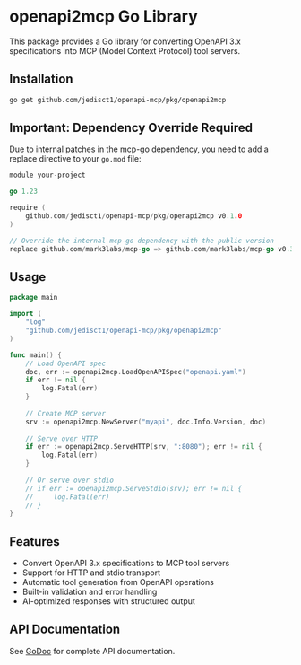 # openapi2mcp Go Library

This package provides a Go library for converting OpenAPI 3.x specifications into MCP (Model Context Protocol) tool servers.

## Installation

```bash
go get github.com/jedisct1/openapi-mcp/pkg/openapi2mcp
```

## Important: Dependency Override Required

Due to internal patches in the mcp-go dependency, you need to add a replace directive to your `go.mod` file:

```go
module your-project

go 1.23

require (
	github.com/jedisct1/openapi-mcp/pkg/openapi2mcp v0.1.0
)

// Override the internal mcp-go dependency with the public version
replace github.com/mark3labs/mcp-go => github.com/mark3labs/mcp-go v0.30.0
```

## Usage

```go
package main

import (
	"log"
	"github.com/jedisct1/openapi-mcp/pkg/openapi2mcp"
)

func main() {
	// Load OpenAPI spec
	doc, err := openapi2mcp.LoadOpenAPISpec("openapi.yaml")
	if err != nil {
		log.Fatal(err)
	}
	
	// Create MCP server
	srv := openapi2mcp.NewServer("myapi", doc.Info.Version, doc)
	
	// Serve over HTTP
	if err := openapi2mcp.ServeHTTP(srv, ":8080"); err != nil {
		log.Fatal(err)
	}
	
	// Or serve over stdio
	// if err := openapi2mcp.ServeStdio(srv); err != nil {
	//     log.Fatal(err)
	// }
}
```

## Features

- Convert OpenAPI 3.x specifications to MCP tool servers
- Support for HTTP and stdio transport
- Automatic tool generation from OpenAPI operations
- Built-in validation and error handling
- AI-optimized responses with structured output

## API Documentation

See [GoDoc](https://pkg.go.dev/github.com/jedisct1/openapi-mcp/pkg/openapi2mcp) for complete API documentation. 